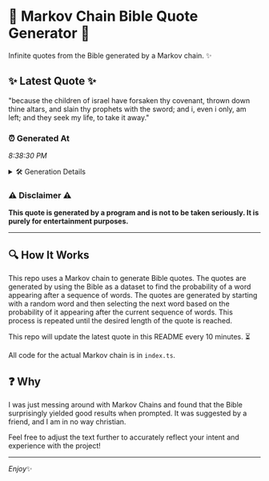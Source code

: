 # 📖 Markov Chain Bible Quote Generator 📖

Infinite quotes from the Bible generated by a Markov chain. ✨

## ✨ Latest Quote ✨
"because the children of israel have forsaken thy covenant, thrown down thine altars, and slain thy prophets with the sword; and i, even i only, am left; and they seek my life, to take it away."

### ⏰ Generated At
*8:38:30 PM*

<details>
    <summary>🛠️ Generation Details</summary>
    <p>
        <strong>🌱 Seed:</strong> because<br>
        <strong>🔄 Iterations:</strong> 35<br>
        <strong>📜 Context History:</strong><br>[ because ]: the<br>[ because, the ]: children<br>[ because, the, children ]: of<br>[ because, the, children, of ]: israel<br>[ because, the, children, of, israel ]: have<br>[ because, the, children, of, israel, have ]: forsaken<br>[ the, children, of, israel, have, forsaken ]: thy<br>[ children, of, israel, have, forsaken, thy ]: covenant,<br>[ of, israel, have, forsaken, thy, covenant, ]: thrown<br>[ israel, have, forsaken, thy, covenant,, thrown ]: down<br>[ have, forsaken, thy, covenant,, thrown, down ]: thine<br>[ forsaken, thy, covenant,, thrown, down, thine ]: altars,<br>[ thy, covenant,, thrown, down, thine, altars, ]: and<br>[ covenant,, thrown, down, thine, altars,, and ]: slain<br>[ thrown, down, thine, altars,, and, slain ]: thy<br>[ down, thine, altars,, and, slain, thy ]: prophets<br>[ thine, altars,, and, slain, thy, prophets ]: with<br>[ altars,, and, slain, thy, prophets, with ]: the<br>[ and, slain, thy, prophets, with, the ]: sword;<br>[ slain, thy, prophets, with, the, sword; ]: and<br>[ thy, prophets, with, the, sword;, and ]: i,<br>[ prophets, with, the, sword;, and, i, ]: even<br>[ with, the, sword;, and, i,, even ]: i<br>[ the, sword;, and, i,, even, i ]: only,<br>[ sword;, and, i,, even, i, only, ]: am<br>[ and, i,, even, i, only,, am ]: left;<br>[ i,, even, i, only,, am, left; ]: and<br>[ even, i, only,, am, left;, and ]: they<br>[ i, only,, am, left;, and, they ]: seek<br>[ only,, am, left;, and, they, seek ]: my<br>[ am, left;, and, they, seek, my ]: life,<br>[ left;, and, they, seek, my, life, ]: to<br>[ and, they, seek, my, life,, to ]: take<br>[ they, seek, my, life,, to, take ]: it<br>[ seek, my, life,, to, take, it ]: away.<br>
    </p>
</details>

### ⚠️ Disclaimer ⚠️
**This quote is generated by a program and is not to be taken seriously. It is purely for entertainment purposes.**

---

## 🔍 How It Works

This repo uses a Markov chain to generate Bible quotes. The quotes are generated by using the Bible as a dataset to find the probability of a word appearing after a sequence of words. The quotes are generated by starting with a random word and then selecting the next word based on the probability of it appearing after the current sequence of words. This process is repeated until the desired length of the quote is reached.

This repo will update the latest quote in this README every 10 minutes. ⏳

All code for the actual Markov chain is in `index.ts`.

## ❓ Why

I was just messing around with Markov Chains and found that the Bible surprisingly yielded good results when prompted. 
It was suggested by a friend, and I am in no way christian.

Feel free to adjust the text further to accurately reflect your intent and experience with the project!

---

*Enjoy*✨
